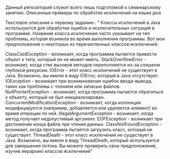 
Данный репозиторий служит всего лишь подготовкой к семинарскому занятию.
Описанные примеры по обработке исключений на языке java


Текстовое описание к первому заданию :
"
Классы исключений в Java используются для обработки ошибок и исключительных ситуаций в программе. Название класса исключения часто указывает на тип проблемы, которая возникла во время выполнения программы. Вот мои предположения о некоторых из перечисленных классов исключений:

ClassCastException - возникает, когда программа пытается привести объект к типу, который он не может иметь.
StackOverflowError - возникает, когда стек вызовов методов переполняется из-за слишком глубокой рекурсии.
IOError - этот класс исключений не существует в Java. Возможно, вы имели в виду IOError, который в Java отсутствует.
IOException - возникает при возникновении ошибок ввода-вывода, таких как проблемы с чтением или записью файлов.
NullPointerException - возникает, когда программа пытается обратиться к объекту, который не был инициализирован.
ConcurrentModificationException - возникает, когда коллекция модифицируется (например, добавляется или удаляется элемент) во время итерации по ней.
IllegalArgumentException - возникает, когда метод получает недопустимый аргумент.
EOFException - возникает при достижении конца файла при чтении данных.
ClassNotFoundException - возникает, когда программа пытается загрузить класс, который не существует.
ThreadDeath - этот класс исключений не существует в Java. Возможно, вы имели в виду ThreadDeath, который используется для завершения потока.
Вы можете проверить свои предположения, изучив иерархию классов исключений"
